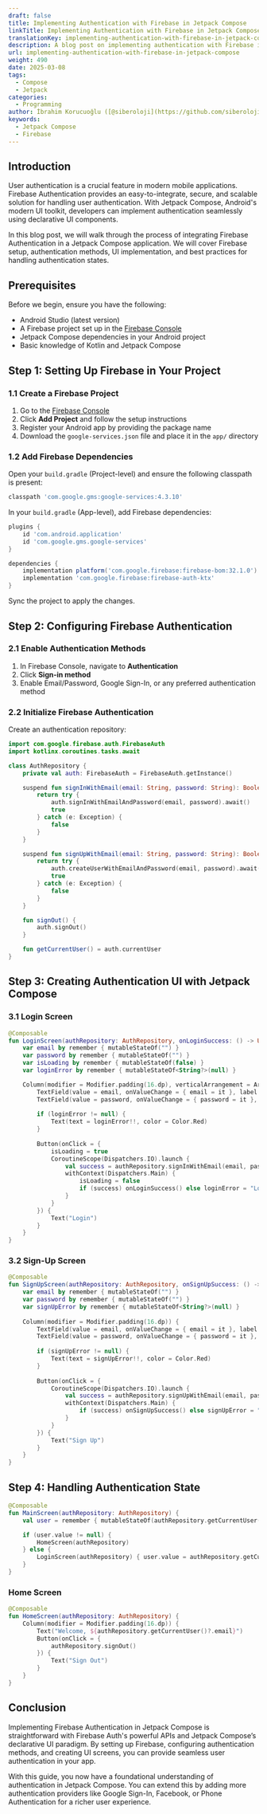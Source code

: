 ```yaml
---
draft: false
title: Implementing Authentication with Firebase in Jetpack Compose
linkTitle: Implementing Authentication with Firebase in Jetpack Compose
translationKey: implementing-authentication-with-firebase-in-jetpack-compose
description: A blog post on implementing authentication with Firebase in a Jetpack Compose application.
url: implementing-authentication-with-firebase-in-jetpack-compose
weight: 490
date: 2025-03-08
tags:
  - Compose
  - Jetpack
categories:
  - Programming
author: İbrahim Korucuoğlu ([@siberoloji](https://github.com/siberoloji))
keywords:
  - Jetpack Compose
  - Firebase
---
```

## Introduction

User authentication is a crucial feature in modern mobile applications. Firebase Authentication provides an easy-to-integrate, secure, and scalable solution for handling user authentication. With Jetpack Compose, Android's modern UI toolkit, developers can implement authentication seamlessly using declarative UI components.

In this blog post, we will walk through the process of integrating Firebase Authentication in a Jetpack Compose application. We will cover Firebase setup, authentication methods, UI implementation, and best practices for handling authentication states.

## Prerequisites

Before we begin, ensure you have the following:

- Android Studio (latest version)
- A Firebase project set up in the [Firebase Console](https://console.firebase.google.com/)
- Jetpack Compose dependencies in your Android project
- Basic knowledge of Kotlin and Jetpack Compose

## Step 1: Setting Up Firebase in Your Project

### 1.1 Create a Firebase Project

1. Go to the [Firebase Console](https://console.firebase.google.com/)
2. Click **Add Project** and follow the setup instructions
3. Register your Android app by providing the package name
4. Download the `google-services.json` file and place it in the `app/` directory

### 1.2 Add Firebase Dependencies

Open your `build.gradle` (Project-level) and ensure the following classpath is present:

```gradle
classpath 'com.google.gms:google-services:4.3.10'
```

In your `build.gradle` (App-level), add Firebase dependencies:

```gradle
plugins {
    id 'com.android.application'
    id 'com.google.gms.google-services'
}

dependencies {
    implementation platform('com.google.firebase:firebase-bom:32.1.0')
    implementation 'com.google.firebase:firebase-auth-ktx'
}
```

Sync the project to apply the changes.

## Step 2: Configuring Firebase Authentication

### 2.1 Enable Authentication Methods

1. In Firebase Console, navigate to **Authentication**
2. Click **Sign-in method**
3. Enable Email/Password, Google Sign-In, or any preferred authentication method

### 2.2 Initialize Firebase Authentication

Create an authentication repository:

```kotlin
import com.google.firebase.auth.FirebaseAuth
import kotlinx.coroutines.tasks.await

class AuthRepository {
    private val auth: FirebaseAuth = FirebaseAuth.getInstance()

    suspend fun signInWithEmail(email: String, password: String): Boolean {
        return try {
            auth.signInWithEmailAndPassword(email, password).await()
            true
        } catch (e: Exception) {
            false
        }
    }

    suspend fun signUpWithEmail(email: String, password: String): Boolean {
        return try {
            auth.createUserWithEmailAndPassword(email, password).await()
            true
        } catch (e: Exception) {
            false
        }
    }

    fun signOut() {
        auth.signOut()
    }

    fun getCurrentUser() = auth.currentUser
}
```

## Step 3: Creating Authentication UI with Jetpack Compose

### 3.1 Login Screen

```kotlin
@Composable
fun LoginScreen(authRepository: AuthRepository, onLoginSuccess: () -> Unit) {
    var email by remember { mutableStateOf("") }
    var password by remember { mutableStateOf("") }
    var isLoading by remember { mutableStateOf(false) }
    var loginError by remember { mutableStateOf<String?>(null) }

    Column(modifier = Modifier.padding(16.dp), verticalArrangement = Arrangement.Center) {
        TextField(value = email, onValueChange = { email = it }, label = { Text("Email") })
        TextField(value = password, onValueChange = { password = it }, label = { Text("Password") }, visualTransformation = PasswordVisualTransformation())
        
        if (loginError != null) {
            Text(text = loginError!!, color = Color.Red)
        }
        
        Button(onClick = {
            isLoading = true
            CoroutineScope(Dispatchers.IO).launch {
                val success = authRepository.signInWithEmail(email, password)
                withContext(Dispatchers.Main) {
                    isLoading = false
                    if (success) onLoginSuccess() else loginError = "Login failed"
                }
            }
        }) {
            Text("Login")
        }
    }
}
```

### 3.2 Sign-Up Screen

```kotlin
@Composable
fun SignUpScreen(authRepository: AuthRepository, onSignUpSuccess: () -> Unit) {
    var email by remember { mutableStateOf("") }
    var password by remember { mutableStateOf("") }
    var signUpError by remember { mutableStateOf<String?>(null) }
    
    Column(modifier = Modifier.padding(16.dp)) {
        TextField(value = email, onValueChange = { email = it }, label = { Text("Email") })
        TextField(value = password, onValueChange = { password = it }, label = { Text("Password") }, visualTransformation = PasswordVisualTransformation())
        
        if (signUpError != null) {
            Text(text = signUpError!!, color = Color.Red)
        }
        
        Button(onClick = {
            CoroutineScope(Dispatchers.IO).launch {
                val success = authRepository.signUpWithEmail(email, password)
                withContext(Dispatchers.Main) {
                    if (success) onSignUpSuccess() else signUpError = "Sign-up failed"
                }
            }
        }) {
            Text("Sign Up")
        }
    }
}
```

## Step 4: Handling Authentication State

```kotlin
@Composable
fun MainScreen(authRepository: AuthRepository) {
    val user = remember { mutableStateOf(authRepository.getCurrentUser()) }

    if (user.value != null) {
        HomeScreen(authRepository)
    } else {
        LoginScreen(authRepository) { user.value = authRepository.getCurrentUser() }
    }
}
```

### Home Screen

```kotlin
@Composable
fun HomeScreen(authRepository: AuthRepository) {
    Column(modifier = Modifier.padding(16.dp)) {
        Text("Welcome, ${authRepository.getCurrentUser()?.email}")
        Button(onClick = {
            authRepository.signOut()
        }) {
            Text("Sign Out")
        }
    }
}
```

## Conclusion

Implementing Firebase Authentication in Jetpack Compose is straightforward with Firebase Auth's powerful APIs and Jetpack Compose’s declarative UI paradigm. By setting up Firebase, configuring authentication methods, and creating UI screens, you can provide seamless user authentication in your app.

With this guide, you now have a foundational understanding of authentication in Jetpack Compose. You can extend this by adding more authentication providers like Google Sign-In, Facebook, or Phone Authentication for a richer user experience.
